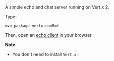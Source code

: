 A simple echo and chat server running on Vert.x 2. 

Type:

```
mvn package vertx:runMod
```

Then, open an [echo client](http://jsbin.com/pocet/8/watch?js,console) in your browser.

**Note**

* You don't need to install `Vert.x`.